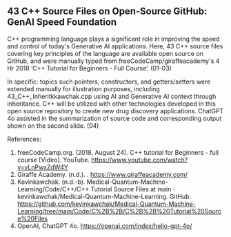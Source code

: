 ## 43 C++ Source Files on Open-Source GitHub: GenAI Speed Foundation

C++ programming language plays a significant role in improving the speed and control of today's Generative AI applications. Here, 43 C++ source files covering key principles of the language are available open source on GitHub, and were manually typed from freeCodeCamp/giraffeacademy's 4 Hr 2018 ‘C++ Tutorial for Beginners - Full Course’. (01-03) 

In specific: topics such pointers, constructors, and getters/setters were extended manually for illustration purposes, including 43_C++_Inheritkkawchak.cpp using AI and Generative AI context through inheritance. C++ will be utilized with other technologies developed in this open source repository to create new drug discovery applications. ChatGPT 4o assisted in the summarization of source code and corresponding output shown on the second slide. (04)

References:
01) freeCodeCamp.org. (2018, August 24). C++ tutorial for Beginners - full course [Video]. YouTube. https://www.youtube.com/watch?v=vLnPwxZdW4Y
02) Giraffe Academy. (n.d.). . https://www.giraffeacademy.com/
03) Kevinkawchak. (n.d.-b). Medical-Quantum-Machine-Learning/Code/C++/C++ Tutorial Source Files at main · kevinkawchak/Medical-Quantum-Machine-Learning. GitHub. https://github.com/kevinkawchak/Medical-Quantum-Machine-Learning/tree/main/Code/C%2B%2B/C%2B%2B%20Tutorial%20Source%20Files
04) OpenAI, ChatGPT 4o. https://openai.com/index/hello-gpt-4o/
